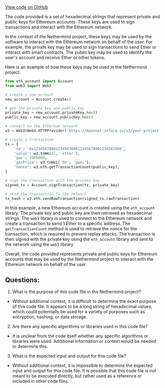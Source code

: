 [View code on GitHub](https://github.com/NethermindEth/nethermind/src/bench_precompiles/vectors/sha256/current/input_param_scalar_216_gas_144.csv)

The code provided is a set of hexadecimal strings that represent private and public keys for Ethereum accounts. These keys are used to sign transactions and interact with the Ethereum network. 

In the context of the Nethermind project, these keys may be used by the software to interact with the Ethereum network on behalf of the user. For example, the private key may be used to sign transactions to send Ether or interact with smart contracts. The public key may be used to identify the user's account and receive Ether or other tokens. 

Here is an example of how these keys may be used in the Nethermind project:

```python
from eth_account import Account
from web3 import Web3

# create a new account
new_account = Account.create()

# get the private key and public key
private_key = new_account.privateKey.hex()
public_key = new_account.publicKey.hex()

# connect to the Ethereum network
w3 = Web3(Web3.HTTPProvider('https://mainnet.infura.io/v3/your-project-id'))

# create a transaction
tx = {
    'to': '0x1234567890123456789012345678901234567890',
    'value': w3.toWei(1, 'ether'),
    'gas': 2000000,
    'gasPrice': w3.toWei('50', 'gwei'),
    'nonce': w3.eth.getTransactionCount(public_key),
}

# sign the transaction with the private key
signed_tx = Account.signTransaction(tx, private_key)

# send the transaction to the network
tx_hash = w3.eth.sendRawTransaction(signed_tx.rawTransaction)
```

In this example, a new Ethereum account is created using the `eth_account` library. The private key and public key are then retrieved as hexadecimal strings. The `web3` library is used to connect to the Ethereum network and create a transaction to send 1 Ether to a specific address. The `getTransactionCount` method is used to retrieve the nonce for the transaction, which is required to prevent replay attacks. The transaction is then signed with the private key using the `eth_account` library and sent to the network using the `web3` library. 

Overall, the code provided represents private and public keys for Ethereum accounts that may be used by the Nethermind project to interact with the Ethereum network on behalf of the user.
## Questions: 
 1. What is the purpose of this code file in the Nethermind project?
- Without additional context, it is difficult to determine the exact purpose of this code file. It appears to be a long string of hexadecimal values, which could potentially be used for a variety of purposes such as encryption, hashing, or data storage.

2. Are there any specific algorithms or libraries used in this code file?
- It is unclear from the code itself whether any specific algorithms or libraries were used. Additional information or context would be needed to determine this.

3. What is the expected input and output for this code file?
- Without additional context, it is impossible to determine the expected input and output for this code file. It is possible that this code file is not meant to be executed directly, but rather used as a reference or included in other code files.